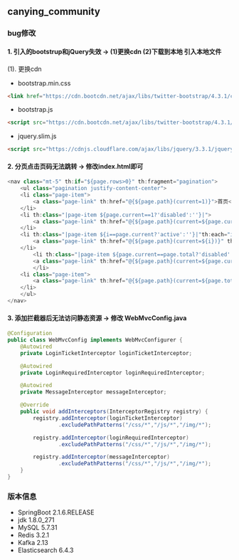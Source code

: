 ## canying_community

### bug修改

#### 1. 引入的bootstrup和jQuery失效 -> (1)更换cdn (2)下载到本地 引入本地文件
(1). 更换cdn 
* bootstrap.min.css
~~~html
<link href="https://cdn.bootcdn.net/ajax/libs/twitter-bootstrap/4.3.1/css/bootstrap.min.css" rel="stylesheet">
~~~
* bootstrap.js
~~~html
<script src="https://cdn.bootcdn.net/ajax/libs/twitter-bootstrap/4.3.1/js/bootstrap.js"></script>
~~~
* jquery.slim.js
~~~html
<script src="https://cdnjs.cloudflare.com/ajax/libs/jquery/3.3.1/jquery.slim.js" integrity="sha256-fNXJFIlca05BIO2Y5zh1xrShK3ME+/lYZ0j+ChxX2DA=" crossorigin="anonymous"></script> 
~~~

#### 2. 分页点击页码无法跳转 -> 修改index.html即可
```java 
<nav class="mt-5" th:if="${page.rows>0}" th:fragment="pagination">
    <ul class="pagination justify-content-center">
	<li class="page-item">
	    <a class="page-link" th:href="@{${page.path}(current=1)}">首页</a>
	</li>
	<li th:class="|page-item ${page.current==1?'disabled':''}|">
	    <a class="page-link" th:href="@{${page.path}(current=${page.current-1})}">上一页</a>
	</li>
	<li th:class="|page-item ${i==page.current?'active':''}|"th:each="i:${#numbers.sequence(page.from,page.to)}">
	    <a class="page-link" th:href="@{${page.path}(current=${i})}" th:text="${i}">1</a>
	</li>
        <li th:class="|page-item ${page.current==page.total?'disabled':''}|">
	    <a class="page-link" th:href="@{${page.path}(current=${page.current+1})}">下一页</a>
        </li>
	<li class="page-item">
	    <a class="page-link" th:href="@{${page.path}(current=${page.total})}">末页</a>
	</li>
    </ul>
</nav>
```
#### 3. 添加拦截器后无法访问静态资源 -> 修改 WebMvcConfig.java 
~~~java
@Configuration
public class WebMvcConfig implements WebMvcConfigurer {
    @Autowired
    private LoginTicketInterceptor loginTicketInterceptor;

    @Autowired
    private LoginRequiredInterceptor loginRequiredInterceptor;

    @Autowired
    private MessageInterceptor messageInterceptor;

    @Override
    public void addInterceptors(InterceptorRegistry registry) {
        registry.addInterceptor(loginTicketInterceptor)
                .excludePathPatterns("/css/*","/js/*","/img/*");

        registry.addInterceptor(loginRequiredInterceptor)
                .excludePathPatterns("/css/*","/js/*","/img/*");

        registry.addInterceptor(messageInterceptor)
                .excludePathPatterns("/css/*","/js/*","/img/*");
    }
}
~~~



### 版本信息
* SpringBoot 2.1.6.RELEASE
* jdk        1.8.0_271
* MySQL      5.7.31
* Redis      3.2.1
* Kafka      2.13
* Elasticsearch 6.4.3
